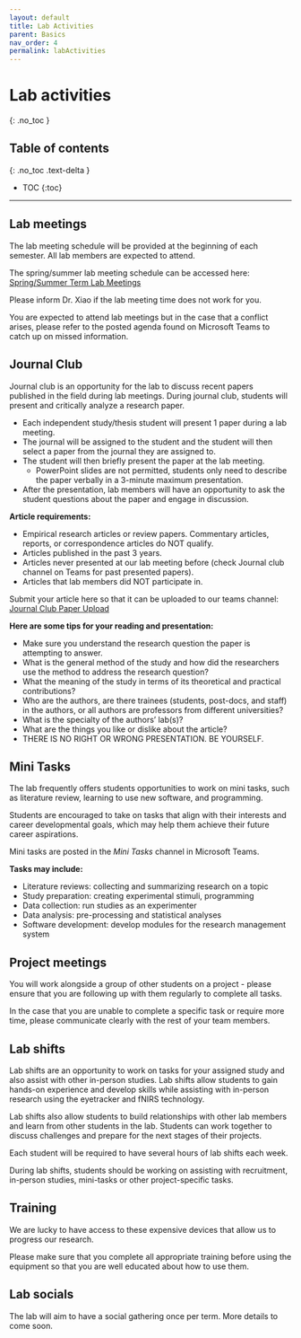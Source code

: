 ```yaml
---
layout: default
title: Lab Activities
parent: Basics
nav_order: 4
permalink: labActivities
---
```


# Lab activities
{: .no_toc }

## Table of contents
{: .no_toc .text-delta }

* TOC
{:toc}

---

## Lab meetings

The lab meeting schedule will be provided at the beginning of each semester. All lab members are expected to attend. 

The spring/summer lab meeting schedule can be accessed here: [Spring/Summer Term Lab Meetings](https://docs.google.com/document/d/1sKimiWTpUe4PQL3tFgEDz_NydGFLITvv2hTn5xdvS1c/edit?usp=sharing)

Please inform Dr. Xiao if the lab meeting time does not work for you. 

You are expected to attend lab meetings but in the case that a conflict arises, please refer to the posted agenda found on Microsoft Teams to catch up on missed information.

## Journal Club

Journal club is an opportunity for the lab to discuss recent papers published in the field during lab meetings. During journal club, students will present and critically analyze a research paper. 

- Each independent study/thesis student will present 1 paper during a lab meeting. 
- The journal will be assigned to the student and the student will then select a paper from the journal they are assigned to. 
- The student will then briefly present the paper at the lab meeting. 
  - PowerPoint slides are not permitted, students only need to describe the paper verbally in a 3-minute maximum presentation. 
- After the presentation, lab members will have an opportunity to ask the student questions about the paper and engage in discussion. 

**Article requirements:**
-	Empirical research articles or review papers. Commentary articles, reports, or correspondence articles do NOT qualify.
-	Articles published in the past 3 years.
-	Articles never presented at our lab meeting before (check Journal club channel on Teams for past presented papers).
- Articles that lab members did NOT participate in.

Submit your article here so that it can be uploaded to our teams channel: [Journal Club Paper Upload](https://forms.office.com/r/9pDG7gw244)

**Here are some tips for your reading and presentation:**
- Make sure you understand the research question the paper is attempting to answer.
-	What is the general method of the study and how did the researchers use the method to address the research question?
- What the meaning of the study in terms of its theoretical and practical contributions?
-	Who are the authors, are there trainees (students, post-docs, and staff) in the authors, or all authors are professors from different universities?
-	What is the specialty of the authors’ lab(s)?
-	What are the things you like or dislike about the article?
-	THERE IS NO RIGHT OR WRONG PRESENTATION. BE YOURSELF.

## Mini Tasks 
The lab frequently offers students opportunities to work on mini tasks, such as literature review, learning to use new software, and programming. 

Students are encouraged to take on tasks that align with their interests and career developmental goals, which may help them achieve their future career aspirations. 

Mini tasks are posted in the *Mini Tasks* channel in Microsoft Teams. 

**Tasks may include:**
- Literature reviews: collecting and summarizing research on a topic
- Study preparation: creating experimental stimuli, programming
- Data collection: run studies as an experimenter
- Data analysis: pre-processing and statistical analyses
- Software development: develop modules for the research management system

## Project meetings
You will work alongside a group of other students on a project - please ensure that you are following up with them regularly to complete all tasks.

In the case that you are unable to complete a specific task or require more time, please communicate clearly with the rest of your team members. 

## Lab shifts

Lab shifts are an opportunity to work on tasks for your assigned study and also assist with other in-person studies. Lab shifts allow students to gain hands-on experience and develop skills while assisting with in-person research using the eyetracker and fNIRS technology. 

Lab shifts also allow students to build relationships with other lab members and learn from other students in the lab. Students can work together to discuss challenges and prepare for the next stages of their projects. 

Each student will be required to have several hours of lab shifts each week. 

During lab shifts, students should be working on assisting with recruitment, in-person studies, mini-tasks or other project-specific tasks. 


## Training

We are lucky to have access to these expensive devices that allow us to progress our research. 

Please make sure that you complete all appropriate training before using the equipment so that you are well educated about how to use them.

## Lab socials

The lab will aim to have a social gathering once per term. More details to come soon. 

